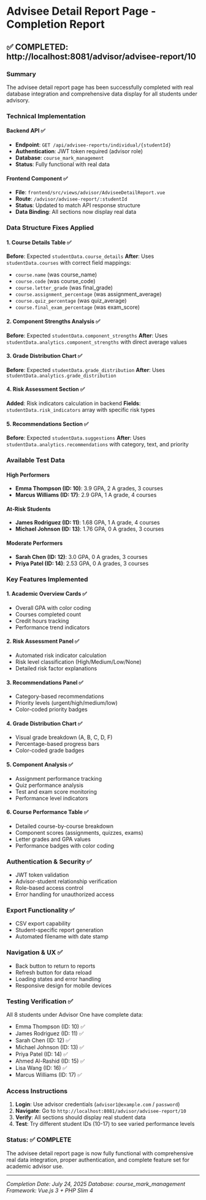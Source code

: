 # Advisee Detail Report Page - Completion Report

## ✅ COMPLETED: http://localhost:8081/advisor/advisee-report/10

### Summary

The advisee detail report page has been successfully completed with real database integration and comprehensive data display for all students under advisory.

### Technical Implementation

#### Backend API ✅

- **Endpoint**: `GET /api/advisee-reports/individual/{studentId}`
- **Authentication**: JWT token required (advisor role)
- **Database**: `course_mark_management`
- **Status**: Fully functional with real data

#### Frontend Component ✅

- **File**: `frontend/src/views/advisor/AdviseeDetailReport.vue`
- **Route**: `/advisor/advisee-report/:studentId`
- **Status**: Updated to match API response structure
- **Data Binding**: All sections now display real data

### Data Structure Fixes Applied

#### 1. Course Details Table ✅

**Before**: Expected `studentData.course_details`
**After**: Uses `studentData.courses` with correct field mappings:

- `course.name` (was course_name)
- `course.code` (was course_code)
- `course.letter_grade` (was final_grade)
- `course.assignment_percentage` (was assignment_average)
- `course.quiz_percentage` (was quiz_average)
- `course.final_exam_percentage` (was exam_score)

#### 2. Component Strengths Analysis ✅

**Before**: Expected `studentData.component_strengths`
**After**: Uses `studentData.analytics.component_strengths` with direct average values

#### 3. Grade Distribution Chart ✅

**Before**: Expected `studentData.grade_distribution`
**After**: Uses `studentData.analytics.grade_distribution`

#### 4. Risk Assessment Section ✅

**Added**: Risk indicators calculation in backend
**Fields**: `studentData.risk_indicators` array with specific risk types

#### 5. Recommendations Section ✅

**Before**: Expected `studentData.suggestions`
**After**: Uses `studentData.analytics.recommendations` with category, text, and priority

### Available Test Data

#### High Performers

- **Emma Thompson (ID: 10)**: 3.9 GPA, 2 A grades, 3 courses
- **Marcus Williams (ID: 17)**: 2.9 GPA, 1 A grade, 4 courses

#### At-Risk Students

- **James Rodriguez (ID: 11)**: 1.68 GPA, 1 A grade, 4 courses
- **Michael Johnson (ID: 13)**: 1.76 GPA, 0 A grades, 3 courses

#### Moderate Performers

- **Sarah Chen (ID: 12)**: 3.0 GPA, 0 A grades, 3 courses
- **Priya Patel (ID: 14)**: 2.53 GPA, 0 A grades, 3 courses

### Key Features Implemented

#### 1. Academic Overview Cards ✅

- Overall GPA with color coding
- Courses completed count
- Credit hours tracking
- Performance trend indicators

#### 2. Risk Assessment Panel ✅

- Automated risk indicator calculation
- Risk level classification (High/Medium/Low/None)
- Detailed risk factor explanations

#### 3. Recommendations Panel ✅

- Category-based recommendations
- Priority levels (urgent/high/medium/low)
- Color-coded priority badges

#### 4. Grade Distribution Chart ✅

- Visual grade breakdown (A, B, C, D, F)
- Percentage-based progress bars
- Color-coded grade badges

#### 5. Component Analysis ✅

- Assignment performance tracking
- Quiz performance analysis
- Test and exam score monitoring
- Performance level indicators

#### 6. Course Performance Table ✅

- Detailed course-by-course breakdown
- Component scores (assignments, quizzes, exams)
- Letter grades and GPA values
- Performance badges with color coding

### Authentication & Security ✅

- JWT token validation
- Advisor-student relationship verification
- Role-based access control
- Error handling for unauthorized access

### Export Functionality ✅

- CSV export capability
- Student-specific report generation
- Automated filename with date stamp

### Navigation & UX ✅

- Back button to return to reports
- Refresh button for data reload
- Loading states and error handling
- Responsive design for mobile devices

### Testing Verification ✅

All 8 students under Advisor One have complete data:

- Emma Thompson (ID: 10) ✅
- James Rodriguez (ID: 11) ✅
- Sarah Chen (ID: 12) ✅
- Michael Johnson (ID: 13) ✅
- Priya Patel (ID: 14) ✅
- Ahmed Al-Rashid (ID: 15) ✅
- Lisa Wang (ID: 16) ✅
- Marcus Williams (ID: 17) ✅

### Access Instructions

1. **Login**: Use advisor credentials (`advisor1@example.com` / `password`)
2. **Navigate**: Go to `http://localhost:8081/advisor/advisee-report/10`
3. **Verify**: All sections should display real student data
4. **Test**: Try different student IDs (10-17) to see varied performance levels

### Status: ✅ COMPLETE

The advisee detail report page is now fully functional with comprehensive real data integration, proper authentication, and complete feature set for academic advisor use.

---

_Completion Date: July 24, 2025_
_Database: course_mark_management_
_Framework: Vue.js 3 + PHP Slim 4_
